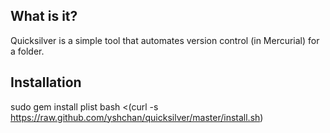## What is it?

Quicksilver is a simple tool that automates version control (in Mercurial) for a folder.

## Installation

  sudo gem install plist
  bash <(curl -s https://raw.github.com/yshchan/quicksilver/master/install.sh)
